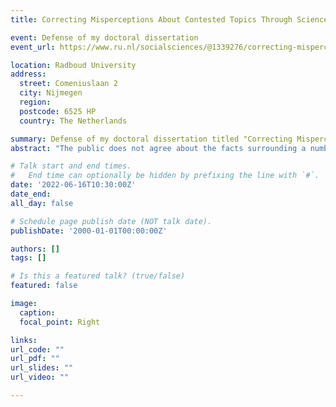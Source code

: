 ```yaml
---
title: Correcting Misperceptions About Contested Topics Through Science Communication

event: Defense of my doctoral dissertation
event_url: https://www.ru.nl/socialsciences/@1339276/correcting-misperceptions-about-contested-topics/

location: Radboud University
address:
  street: Comeniuslaan 2  
  city: Nijmegen
  region: 
  postcode: 6525 HP
  country: The Netherlands

summary: Defense of my doctoral dissertation titled "Correcting Misperceptions About Contested Topics Through Science Communication"
abstract: "The public does not agree about the facts surrounding a number of formidable challenges that the world is facing. Science communication plays an important role in informing people about the facts related to such important societal topics, but it is not always effective. The aim of my dissertation is to investigate how people stick to false beliefs in the face of corrective information and how science communication can improve to help people come to scientifically accurate beliefs. "

# Talk start and end times.
#   End time can optionally be hidden by prefixing the line with `#`.
date: '2022-06-16T10:30:00Z'
date_end: 
all_day: false

# Schedule page publish date (NOT talk date).
publishDate: '2000-01-01T00:00:00Z'

authors: []
tags: []

# Is this a featured talk? (true/false)
featured: false

image:
  caption: 
  focal_point: Right

links:
url_code: ""
url_pdf: ""
url_slides: ""
url_video: ""

---
```


